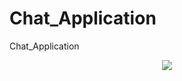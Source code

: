 # Chat_Application

Chat_Application


<p align="center">
  <img src="https://user-images.githubusercontent.com/90233553/184943844-962a0d71-9fd0-4d24-ae58-69c18b65ff8f.png"/>
</p>




